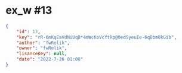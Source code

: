 
# ex_w #13
                
```JSON
{
    "id": 13,
    "key": "rR-6mKqEaVdNiUqB*4mWcKoVcYtRp@0edSyeuIe-6qBbmOkGib",
    "author": "fwRelik",
    "owner": "fwRelik",
    "lisanceKey": null,
    "date": "2022-7-26 01:00"
}
```
